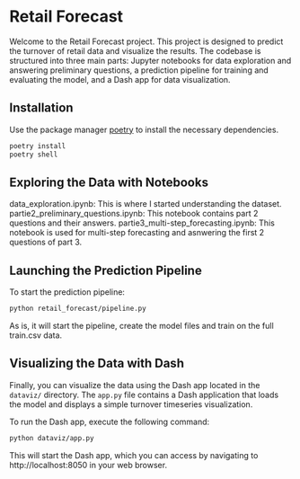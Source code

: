 # Retail Forecast

Welcome to the Retail Forecast project. This project is designed to predict the turnover of retail data and visualize the results. The codebase is structured into three main parts: Jupyter notebooks for data exploration and answering preliminary questions, a prediction pipeline for training and evaluating the model, and a Dash app for data visualization.

## Installation

Use the package manager [poetry](https://python-poetry.org/docs/) to install the necessary dependencies.

```bash
poetry install
poetry shell
```

## Exploring the Data with Notebooks

data_exploration.ipynb: This is where I started understanding the dataset.
partie2_preliminary_questions.ipynb: This notebook contains part 2 questions and their answers.
partie3_multi-step_forecasting.ipynb: This notebook is used for multi-step forecasting and asnwering the first 2 questions of part 3.

## Launching the Prediction Pipeline
To start the prediction pipeline:
```bash
python retail_forecast/pipeline.py 
```
As is, it will start the pipeline, create the model files and train on the full train.csv data.

## Visualizing the Data with Dash
Finally, you can visualize the data using the Dash app located in the `dataviz/` directory. 
The `app.py` file contains a Dash application that loads the model and displays a simple turnover timeseries visualization.

To run the Dash app, execute the following command:
```bash
python dataviz/app.py
```
This will start the Dash app, which you can access by navigating to http://localhost:8050 in your web browser.
